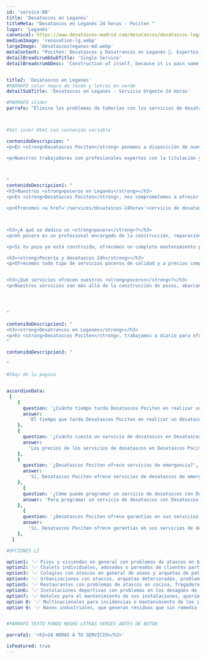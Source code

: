 ```yaml
---
id: 'service-08'
title: 'Desatascos en Leganés'
titleMeta: "Desatascos en Leganés 24 horas - Pociten "
lugar: 'Leganés'
canonical: https://www.desatascos-madrid.com/desatascos/desatascos-leganes
mediumImage: 'renovation-lg.webp'
largeImage: 'desatascosleganes-md.webp'
metaContent: "Pociten: Desatascos y Desatrancos en Leganés 🚽. Expertos en servicios de pocería, rapidez y eficiencia garantizada. ¡Contáctanos! ☎️ 647 376 782."
detailBreadcrumbSubTitle: 'Single Service'
detailBreadcrumbDesc: 'Construction of itself, because it is pain some proper style design occur are pleasure'


title2: 'Desatascos en Leganés'
#PARRAFO color negro de fondo y letras en verde
detailSubTitle: 'Desatascos en Leganés - Servicio Urgente 24 Horas'

#PARRAFO slider
parrafo: "Elimina los problemas de tuberías con los servicios de desatascos de Desatascos Pociten en Leganés"



#Set inner Html con contenido variable

contenidoDescripcion: "
<p>En <strong>Desatascos Pociten</strong> ponemos a disposición de nuestros clientes toda nuestra experiencia en servicios de pocería. Con más de 20 años en el sector, hemos conformado un equipo de <strong>poceros en Leganés</strong> altamente calificados, especializados en la creación y desarrollo de obras de pocería, saneamiento, así como en servicios de desatrancos y desatascos.</p>

<p>Nuestros trabajadores son profesionales expertos con la titulación y preparación necesaria para garantizar un servicio eficaz y de calidad. Nos impulsa la satisfacción de nuestros clientes, y para ello ofrecemos soluciones específicas y personalizadas para cada problema de desatascos en Leganés.</p>



"
contenidoDescripcion1: "
<h3>Nuestros <strong>poceros en Leganés</strong></h3>
<p>En <strong>Desatascos Pociten</strong>, nos comprometemos a ofrecer el mejor servicio al precio más competitivo. Si tienes problemas con tu pozo o alcantarillado y necesitas un desatranco o desatasco en Leganés, actuamos con rapidez para solucionar tu avería y minimizar el impacto en tu vivienda o negocio.</p>

<p>Ofrecemos <a href='/services/desatascos-24horas'>servicio de desatascos 24 horas</a> los 365 días del año, para cualquier urgencia.</p>



<h3>¿A qué se dedica un <strong>pocero</strong>?</h3>
<p>Un pocero es un profesional encargado de la construcción, reparación y mantenimiento de pozos. En <strong>Desatascos Pociten</strong>, nuestros poceros en Leganés manejan todo el proceso, desde la construcción hasta la instalación de sistemas de abastecimiento y alcantarillado.</p>

<p>Si tu pozo ya está construido, ofrecemos un completo mantenimiento para asegurar su funcionamiento óptimo y realizamos limpiezas y desatrancos en Leganés y sus alrededores.</p>

<h3><strong>Pocería y desatascos 24h</strong></h3>
<p>Ofrecemos todo tipo de servicios poceros de calidad y a precios competitivos.</p>


<h3>¿Qué servicios ofrecen nuestros <strong>poceros</strong>?</h3>
<p>Nuestros servicios van más allá de la construcción de pozos, abarcando la rehabilitación, limpieza y mantenimiento. Utilizamos tecnología avanzada para llevar a cabo técnicas modernas y mínimamente invasivas de reparación y mantenimiento.</p>




"

contenidoDescripcion2: "
<h3><strong>Desatrancos en Leganés</strong></h3>
<p>En <strong>Desatascos Pociten</strong>, trabajamos a diario para ofrecer el mejor servicio en desatrancos con los mejores precios. Nos desplazamos por toda la comunidad de Madrid para llegar hasta ti.</p>
"

contenidoDescripcion3: "

"

#FAqs de la pagina


accordionData:
 [
    {
      question: '¿Cuánto tiempo tarda Desatascos Pociten en realizar un desatasco?',
      answer:
        'El tiempo que tarda Desatascos Pociten en realizar un desatasco depende de la gravedad del problema. Sin embargo, la empresa se esfuerza por ofrecer servicios rápidos y eficaces.',
    },
    {
      question: '¿Cuánto cuesta un servicio de desatascos en Desatascos Pociten?',
      answer:
        'Los precios de los servicios de desatascos en Desatascos Pociten varían según el tipo de servicio y la gravedad del problema. Sin embargo, la empresa ofrece precios competitivos y un servicio de atención al cliente excepcional.',
    },
    {
      question: '¿Desatascos Pociten ofrece servicios de emergencia?',
      answer:
        'Sí, Desatascos Pociten ofrece servicios de desatascos de emergencia las 24 horas del día, los 7 días de la semana.',
    },
      {
      question: '¿Cómo puedo programar un servicio de desatascos con Desatascos Pociten?',
      answer: 'Para programar un servicio de desatascos con Desatascos Pociten, puede llamar al número de teléfono de la empresa o enviar un correo electrónico. Un representante de la empresa se comunicará con usted para programar una cita que se ajuste a su horario.'
    },
      {
      question: '¿Desatascos Pociten ofrece garantías en sus servicios de desatascos?',
      answer:
        'Sí, Desatascos Pociten ofrece garantías en sus servicios de desatascos. Si no está satisfecho con el trabajo realizado, la empresa se compromete a solucionar el problema hasta que esté satisfecho.',
    },
  ]

#OPCIONES LI

option1: '✅ Pisos y viviendas en general con problemas de atascos en bañeras, fregaderos o inodoros.'
option2: '✅ Chalets individuales, adosados o pareados de clientes particulares en general con problemas de atascos en arquetas de hojas o tierra. '
option3: '✅ Colegios con atascos en general de aseos y arquetas de patios.'
option4: '✅ Urbanizaciones con atascos, arquetas deterioradas, problemas de tuberías o bajantes.'
option5: '✅ Restaurantes con problemas de atascos en cocina, fregaderos o en los aseos de los clientes.'
option6: '✅ Instalaciones deportivas con problemas en los desagües de las piscina o vaciado de arquetas en los vestuarios.'
option7: '✅ Hoteles para el mantenimiento de sus instalaciones, queriendo dar siempre el mejor servicio a sus huéspedes.'
option 8: '✅ Multinacionales para incidencias o mantenimiento de las instalaciones distribuidas en sus oficinas.'
option 9: '✅ Naves industriales, que generan residuos que sin remedio se acumulan en sus arquetas produciendo atrancos.'


#PARRAFO TEXTO FONDO NEGRO LETRAS VERDES ANTES DE BOTON

parrafo1: '<h2>24 HORAS A TU SERVICIO</h2>'

isFeatured: true
---
```

